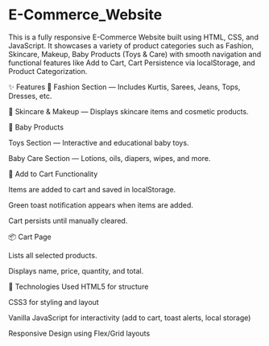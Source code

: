 # E-Commerce_Website
This is a fully responsive E-Commerce Website built using HTML, CSS, and JavaScript. It showcases a variety of product categories such as Fashion, Skincare, Makeup, Baby Products (Toys & Care) with smooth navigation and functional features like Add to Cart, Cart Persistence via localStorage, and Product Categorization.

✨ Features
👗 Fashion Section — Includes Kurtis, Sarees, Jeans, Tops, Dresses, etc.

🧴 Skincare & Makeup — Displays skincare items and cosmetic products.

🧸 Baby Products

Toys Section — Interactive and educational baby toys.

Baby Care Section — Lotions, oils, diapers, wipes, and more.

🛒 Add to Cart Functionality

Items are added to cart and saved in localStorage.

Green toast notification appears when items are added.

Cart persists until manually cleared.

📦 Cart Page

Lists all selected products.

Displays name, price, quantity, and total.

🔧 Technologies Used
HTML5 for structure

CSS3 for styling and layout

Vanilla JavaScript for interactivity (add to cart, toast alerts, local storage)

Responsive Design using Flex/Grid layouts
